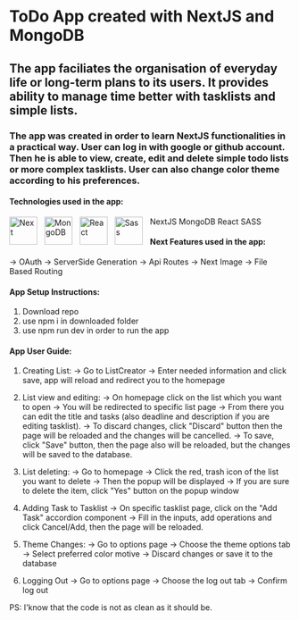 # ToDo App created with NextJS and MongoDB
## The app faciliates the organisation of everyday life or long-term plans to its users. It provides ability to manage time better with tasklists and simple lists.


### The app was created in order to learn NextJS functionalities in a practical way. User can log in with google or github account. Then he is able to view, create, edit and delete simple todo lists or more complex tasklists. User can also change color theme according to his preferences.

#### Technologies used in the app:
<img  align="left" alt="Next" width="50px" src="https://cdn.jsdelivr.net/gh/devicons/devicon/icons/nextjs/nextjs-original-wordmark.svg" style="padding-right:10px;"/> NextJS 
<img align="left" alt="MongoDB" width="50px" src="https://cdn.jsdelivr.net/gh/devicons/devicon@latest/icons/mongodb/mongodb-original.svg" style="padding-right:10px;" /> MongoDB
<img align="left" alt="React" width="50px" src="https://cdn.jsdelivr.net/gh/devicons/devicon/icons/react/react-original.svg" style="padding-right:10px;" /> React
<img align="left" alt="Sass" width="50px" src="https://cdn.jsdelivr.net/gh/devicons/devicon/icons/sass/sass-original.svg" style="padding-right:10px;" /> SASS

#### Next Features used in the app:
-> OAuth
-> ServerSide Generation
-> Api Routes
-> Next Image
-> File Based Routing


#### App Setup Instructions:
1. Download repo
2. use npm i in downloaded folder
3. use npm run dev in order to run the app

#### App User Guide:
1. Creating List:
-> Go to ListCreator
-> Enter needed information and click save, app will reload and redirect you to the homepage

2. List view and editing:
-> On homepage click on the list which you want to open
-> You will be redirected to specific list page
-> From there you can edit the title and tasks (also deadline and description if you are editing tasklist).
-> To discard changes, click "Discard" button then the page will be reloaded and the changes will be cancelled.
-> To save, click "Save" button, then the page also will be reloaded, but the changes will be saved to the database.

3. List deleting:
-> Go to homepage
-> Click the red, trash icon of the list you want to delete
-> Then the popup will be displayed
-> If you are sure to delete the item, click "Yes" button on the popup window

4. Adding Task to Tasklist
-> On specific tasklist page, click on the "Add Task" accordion component
-> Fill in the inputs, add operations and click Cancel/Add, then the page will be reloaded.

5. Theme Changes:
-> Go to options page
-> Choose the theme options tab
-> Select preferred color motive
-> Discard changes or save it to the database

6. Logging Out
-> Go to options page
-> Choose the log out tab
-> Confirm log out

PS: I'know that the code is not as clean as it should be. 
